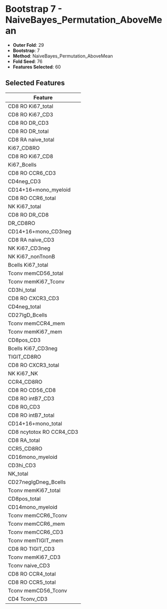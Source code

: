 # Bootstrap 7 - NaiveBayes_Permutation_AboveMean

- **Outer Fold**: 29
- **Bootstrap**: 7
- **Method**: NaiveBayes_Permutation_AboveMean
- **Fold Seed**: 76
- **Features Selected**: 60

## Selected Features

| Feature |
|---------|
| CD8 RO Ki67_total |
| CD8  RO Ki67_CD3 |
| CD8 RO DR_CD3 |
| CD8 RO DR_total |
| CD8 RA naive_total |
| Ki67_CD8RO |
| CD8 RO Ki67_CD8 |
| Ki67_Bcells |
| CD8 RO CCR6_CD3 |
| CD4neg_CD3 |
| CD14+16+mono_myeloid |
| CD8 RO CCR6_total |
| NK Ki67_total |
| CD8 RO DR_CD8 |
| DR_CD8RO |
| CD14+16+mono_CD3neg |
| CD8 RA naive_CD3 |
| NK Ki67_CD3neg |
| NK Ki67_nonTnonB |
| Bcells Ki67_total |
| Tconv memCD56_total |
| Tconv memKi67_Tconv |
| CD3hi_total |
| CD8 RO CXCR3_CD3 |
| CD4neg_total |
| CD27IgD_Bcells |
| Tconv memCCR4_mem |
| Tconv memKi67_mem |
| CD8pos_CD3 |
| Bcells Ki67_CD3neg |
| TIGIT_CD8RO |
| CD8 RO CXCR3_total |
| NK Ki67_NK |
| CCR4_CD8RO |
| CD8 RO CD56_CD8 |
| CD8 RO intB7_CD3 |
| CD8 RO_CD3 |
| CD8 RO intB7_total |
| CD14+16+mono_total |
| CD8 ncytotox RO CCR4_CD3 |
| CD8 RA_total |
| CCR5_CD8RO |
| CD16mono_myeloid |
| CD3hi_CD3 |
| NK_total |
| CD27negIgDneg_Bcells |
| Tconv memKi67_total |
| CD8pos_total |
| CD14mono_myeloid |
| Tconv memCCR6_Tconv |
| Tconv memCCR6_mem |
| Tconv memCCR6_CD3 |
| Tconv memTIGIT_mem |
| CD8 RO TIGIT_CD3 |
| Tconv memKi67_CD3 |
| Tconv naive_CD3 |
| CD8 RO CCR4_total |
| CD8 RO CCR5_total |
| Tconv memCD56_Tconv |
| CD4 Tconv_CD3 |
